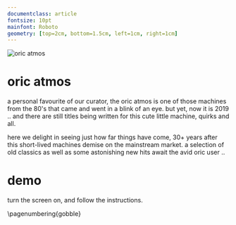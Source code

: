 ```yaml
---
documentclass: article
fontsize: 10pt
mainfont: Roboto
geometry: [top=2cm, bottom=1.5cm, left=1cm, right=1cm]
---
```


[atmos]: https://github.com/seclorum/timetron2019/raw/master/collection/atmos.png "oric atmos"

![][atmos]

# oric atmos


a personal favourite of our curator, the oric atmos is one of those machines from the 80's that came and went in a blink of an eye.  but yet, now it is 2019 .. and there are still titles being written for this cute little machine, quirks and all. 

here we delight in seeing just how far things have come, 30+ years after this short-lived machines demise on the mainstream market.  a selection of old classics as well as some astonishing new hits await the avid oric user ..

# demo

turn the screen on, and follow the instructions.

\pagenumbering{gobble}
